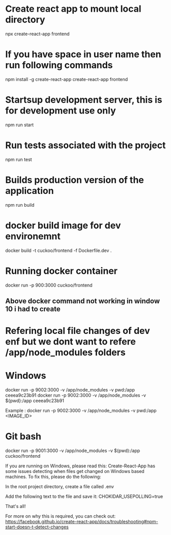 # Create react app to mount local directory
npx create-react-app frontend

# If you have space in user name then run following commands
npm install -g create-react-app
create-react-app frontend

# Startsup development server, this is for development use only
npm run start

# Run tests associated with the project
npm run test

# Builds production version of the application
npm run build

# docker build image for dev environemnt 
docker build -t cuckoo/frontend -f Dockerfile.dev .

# Running docker container
docker run -p 900:3000 cuckoo/frontend

## Above docker command not working in window 10 i had to create 


# Refering local file changes of dev enf but we dont want to refere /app/node_modules folders
# Windows
docker run -p 9002:3000 -v /app/node_modules -v pwd:/app ceeea9c23b91
docker run -p 9002:3000 -v /app/node_modules -v ${pwd}:/app ceeea9c23b91

Example  :
docker run -p 9002:3000 -v /app/node_modules -v pwd:/app <IMAGE_ID>


# Git bash 
docker run -p 9001:3000 -v /app/node_modules -v $(pwd):/app cuckoo/frontend

If you are running on Windows, please read this: Create-React-App has some issues detecting when files get changed on Windows based machines.  To fix this, please do the following:

In the root project directory, create a file called .env

Add the following text to the file and save it: CHOKIDAR_USEPOLLING=true

That's all!

For more on why this is required, you can check out: https://facebook.github.io/create-react-app/docs/troubleshooting#npm-start-doesn-t-detect-changes